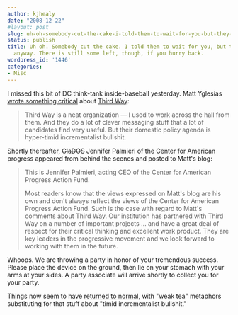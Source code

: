 ```yaml
---
author: kjhealy
date: "2008-12-22"
#layout: post
slug: uh-oh-somebody-cut-the-cake-i-told-them-to-wait-for-you-but-they-cut-it-anyway-there-is-still-some-left-though-if-you-hurry-back
status: publish
title: Uh oh. Somebody cut the cake. I told them to wait for you, but they cut it
  anyway. There is still some left, though, if you hurry back.
wordpress_id: '1446'
categories:
- Misc
---
```


I missed this bit of DC think-tank inside-baseball yesterday. Matt Yglesias [wrote something critical](http://yglesias.thinkprogress.org/archives/2008/12/the_new_moderate.php) about [Third Way](http://www.thirdway.org/):

> Third Way is a neat organization — I used to work across the hall from them. And they do a lot of clever messaging stuff that a lot of candidates find very useful. But their domestic policy agenda is hyper-timid incrementalist bullshit.

Shortly thereafter, ~~GlaDOS~~ Jennifer Palmieri of the Center for American progress appeared from behind the scenes and posted to Matt's blog:

> This is Jennifer Palmieri, acting CEO of the Center for American Progress Action Fund.
>
> Most readers know that the views expressed on Matt's blog are his own and don't always reflect the views of the Center for American Progress Action Fund. Such is the case with regard to Matt's comments about Third Way. Our institution has partnered with Third Way on a number of important projects … and have a great deal of respect for their critical thinking and excellent work product. They are key leaders in the progressive movement and we look forward to working with them in the future.

Whoops. We are throwing a party in honor of your tremendous success. Please place the device on the ground, then lie on your stomach with your arms at your sides. A party associate will arrive shortly to collect you for your party.

Things now seem to have [returned to normal](http://yglesias.thinkprogress.org/archives/2008/12/third_ways_first_100_days_retirement_security_edition.php), with "weak tea" metaphors substituting for that stuff about "timid incrementalist bullshit."
